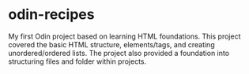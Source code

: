# odin-recipes

My first Odin project based on learning HTML foundations.  This project covered the basic HTML structure, elements/tags, and creating unordered/ordered lists. The project also provided a foundation into structuring files and folder within projects.
